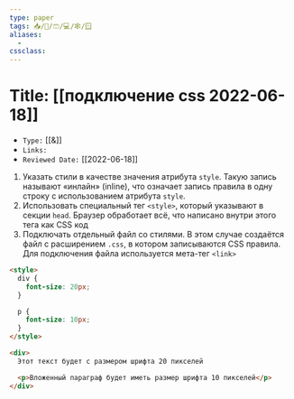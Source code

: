 ```yaml
---
type: paper
tags: 📥️/📜️/🩳/💻/🕸/🪟
aliases:
  - 
cssclass: 
---
```




# Title: **[[подключение css 2022-06-18]]**
- `Type:` [[&]]
- `Links:`
- `Reviewed Date:` [[2022-06-18]]

1.  Указать стили в качестве значения атрибута `style`. Такую запись называют «инлайн» (inline), что означает запись правила в одну строку с использованием атрибута `style`.
2.  Использовать специальный тег `<style>`, который указывают в секции `head`. Браузер обработает всё, что написано внутри этого тега как CSS код
3.  Подключать отдельный файл со стилями. В этом случае создаётся файл с расширением `.css`, в котором записываются CSS правила. Для подключения файла используется мета-тег `<link>`


```html
<style>
  div {
    font-size: 20px;
  }

  p {
    font-size: 10px;
  }
</style>

<div>
  Этот текст будет с размером шрифта 20 пикселей

  <p>Вложенный параграф будет иметь размер шрифта 10 пикселей</p>
</div>
```